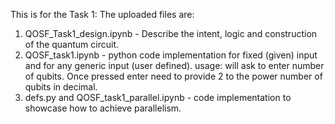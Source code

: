 This is for the Task 1:
The uploaded files are:
1) QOSF_Task1_design.ipynb -  Describe the intent, logic and construction of the quantum circuit.
2) QOSF_task1.ipynb - python code implementation for fixed (given) input and for any generic input (user defined). usage: will ask to enter number of qubits. Once pressed enter need to provide 2 to the power number of qubits in decimal.
3) defs.py and QOSF_task1_parallel.ipynb - code implementation to showcase how to achieve parallelism. 
